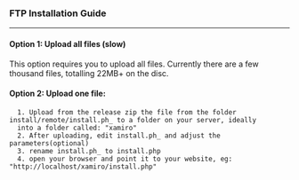 ### FTP Installation Guide
<hr/>

#### Option 1: Upload all files (slow)
  
  This option requires you to upload all files. Currently there are a few thousand files, totalling 22MB+ on the disc.
  
  
#### Option 2: Upload one file:
  
      1. Upload from the release zip the file from the folder install/remote/install.ph_ to a folder on your server, ideally
      into a folder called: "xamiro"
      2. After uploading, edit install.ph_ and adjust the parameters(optional)
      3. rename install.ph_ to install.php
      4. open your browser and point it to your website, eg: "http://localhost/xamiro/install.php"
